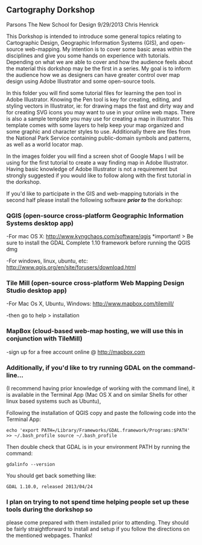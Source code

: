 ## Cartography Dorkshop

Parsons The New School for Design
9/29/2013
Chris Henrick

This Dorkshop is intended to introduce some general topics relating to Cartographic Design,
Geographic Information Systems (GIS), and open-source web-mapping. My intention is to cover
some basic areas within the disciplines and give you some hands on experience with tutorials.
Depending on what we are able to cover and how the audience feels about the material this
dorkshop may be the first in a series. My goal is to inform the audience how we as designers
can have greater control over map design using Adobe Illustrator and some open-source tools.

In this folder you will find some tutorial files for learning the pen tool in Adobe Illustrator.
Knowing the Pen tool is key for creating, editing, and styling vectors in Illustrator,
ie: for drawing maps the fast and dirty way and for creating SVG icons you may want to use in 
your online web maps. There is also a sample template you may use for creating a map in illustrator.
This template comes with some layers to help keep your map organized and some graphic and character styles to use.
Additionally there are files from the National Park Service containing public-domain symbols and patterns,
as well as a world locator map.

In the images folder you will find a screen shot of Google Maps I will be using for the first tutorial to
create a way finding map in Adobe Illustrator. Having basic knowledge of Adobe Illustrator is not a requirement
but strongly suggested if you would like to follow along with the first tutorial in the dorkshop.

If you'd like to participate in the GIS and web-mapping tutorials in the second half please install the following
software ***prior to*** the dorkshop:


### QGIS (open-source cross-platform Geographic Information Systems desktop app)
  -For mac OS X:
     http://www.kyngchaos.com/software/qgis
    *important! > Be sure to install the GDAL Complete 1.10 framework before running the QGIS dmg
   
  -For windows, linux, ubuntu, etc:
    http://www.qgis.org/en/site/forusers/download.html
   
### Tile Mill (open-source cross-platform Web Mapping Design Studio desktop app)
  -For Mac Os X, Ubuntu, Windows:
    http://www.mapbox.com/tilemill/
    
  -then go to help > installation
  
### MapBox (cloud-based web-map hosting, we will use this in conjunction with TileMill)
  -sign up for a free account online @
    http://mapbox.com
    
### Additionally, if you'd like to try running GDAL on the command-line...

(I recommend having prior knowledge of working with the command line), it is available in the Terminal App (Mac OS X 
and on similar Shells for other linux based systems such as Ubuntu), 

Following the installation of QGIS copy and paste the following code into the Terminal App:

    echo 'export PATH=/Library/Frameworks/GDAL.framework/Programs:$PATH' >> ~/.bash_profile source ~/.bash_profile

Then double check that GDAL is in your environment PATH by running the command:
  
    gdalinfo --version

You should get back something like:

    GDAL 1.10.0, released 2013/04/24


### I plan on trying to not spend time helping people set up these tools during the dorkshop so 
please come prepared with them installed prior to attending. They should be fairly straightforward
to install and setup if you follow the directions on the mentioned webpages. Thanks!


